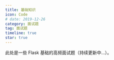 ```yaml
---
title: 基础知识
icon: Code
# date: 2019-12-26
category: 面试题
tag: 面试题
timeline: true
star: true
---
```


此处是一些 Flask 基础的高频面试题（持续更新中...）。

<!-- more -->
